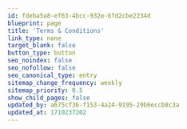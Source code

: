 ```yaml
---
id: fdeba5a8-ef63-4bcc-932e-6fd2cbe2234d
blueprint: page
title: 'Terms & Conditions'
link_type: none
target_blank: false
button_type: button
seo_noindex: false
seo_nofollow: false
seo_canonical_type: entry
sitemap_change_frequency: weekly
sitemap_priority: 0.5
show_child_pages: false
updated_by: a675cf36-f153-4a24-9195-29b6eccb8c3a
updated_at: 1710237202
---
```

